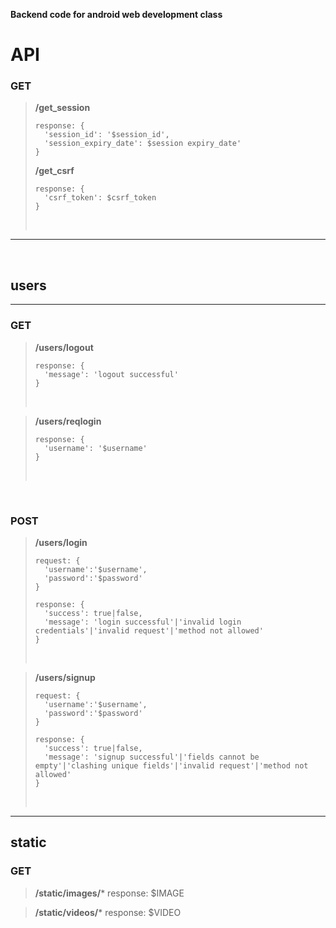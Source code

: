 **Backend code for android web development class**

# API

### GET
>**/get_session**
>```
>response: {
>   'session_id': '$session_id',
>   'session_expiry_date': $session expiry_date'
>}
>```
>**/get_csrf**
>```
>response: {
>   'csrf_token': $csrf_token
>}
>```
><br>
---

<br>

## users
---
### GET
>**/users/logout**
>```
>response: {
>   'message': 'logout successful'
>}
>```
><br>

>**/users/reqlogin**
>```
>response: {
>   'username': '$username'
>}
>```
><br>

<br>

### POST
>**/users/login**
>```
>request: {
>   'username':'$username',
>   'password':'$password'
>}
>
>response: {
>   'success': true|false,
>   'message': 'login successful'|'invalid login credentials'|'invalid request'|'method not allowed'
>}
>```
><br>

>**/users/signup**
>```
>request: {
>   'username':'$username',
>   'password':'$password'
>}
>
>response: {
>   'success': true|false,
>   'message': 'signup successful'|'fields cannot be empty'|'clashing unique fields'|'invalid request'|'method not allowed'
>}
>```
><br>
---


## static
### GET
>**/static/images/***
>response: $IMAGE

>**/static/videos/***
>response: $VIDEO